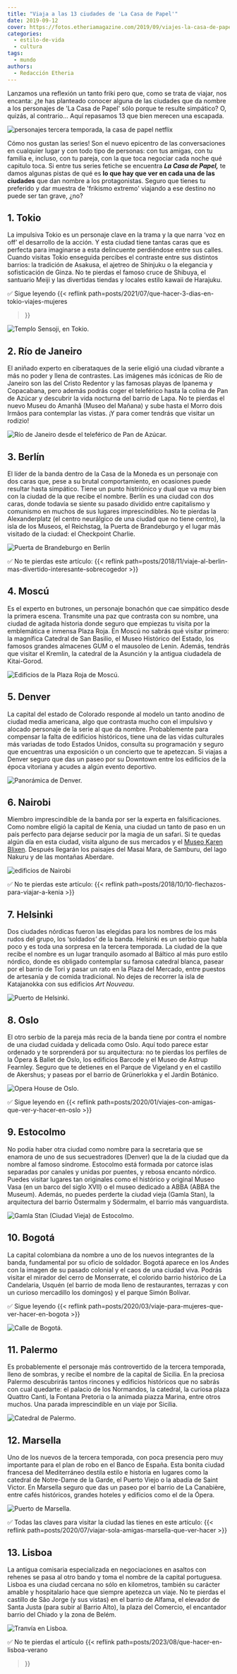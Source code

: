 ```yaml
---
title: "Viaja a las 13 ciudades de 'La Casa de Papel'"
date: 2019-09-12
cover: https://fotos.etheriamagazine.com/2019/09/viajes-la-casa-de-papel.jpg
categories: 
  - estilo-de-vida
  - cultura
tags: 
  - mundo
authors: 
  - Redacción Etheria
---
```


Lanzamos una reflexión un tanto friki pero que, como se trata de viajar, nos encanta: 
¿te has planteado conocer alguna de las ciudades que da nombre a los personajes de 'La 
Casa de Papel' sólo porque te resulte simpático? O, quizás, al contrario... Aquí 
repasamos 13 que bien merecen una escapada. 

![personajes tercera temporada, la casa de papel netflix](https://fotos.etheriamagazine.com/2019/09/viajes-la-casa-de-papel.jpg "3ª Temporada de La Casa de Papel disponible en © Netflix.")

Cómo nos gustan las series! Son el nuevo epicentro de las conversaciones en cualquier 
lugar y con todo tipo de personas: con tus amigas, con tu familia e, incluso, con tu 
pareja, con la que toca negociar cada noche qué capitulo toca. Si entre tus series 
fetiche se encuentra **_La Casa de Papel,_** te damos algunas pistas de qué es **lo que 
hay que ver en cada una de las ciudades** que dan nombre a los protagonistas. Seguro que 
tienes tu preferido y dar muestra de 'frikismo extremo' viajando a ese destino no puede 
ser tan grave, ¿no? 

## 1\. Tokio

La impulsiva Tokio es un personaje clave en la trama y la que narra ‘voz en off’ el 
desarrollo de la acción. Y esta ciudad tiene tantas caras que es perfecta para 
imaginarse a esta delincuente perdiéndose entre sus calles. Cuando visitas Tokio 
enseguida percibes el contraste entre sus distintos barrios: la tradición de Asakusa, el 
ajetreo de Shinjuku o la elegancia y sofisticación de Ginza. No te pierdas el famoso 
cruce de Shibuya, el santuario Meiji y las divertidas tiendas y locales estilo kawaii de 
Harajuku. 

✅ Sigue leyendo {{< reflink path=posts/2021/07/que-hacer-3-dias-en-tokio-viajes-mujeres 
>}} 

![Templo Sensoji, en Tokio.](https://fotos.etheriamagazine.com/2019/09/la-casa-de-papel-tokio.jpg "Templo Sensoji, en Tokio. © SG")

## 2\. Río de Janeiro

El aniñado experto en ciberataques de la serie eligió una ciudad vibrante a más no poder 
y llena de contrastes. Las imágenes más icónicas de Río de Janeiro son las del Cristo 
Redentor y las famosas playas de Ipanema y Copacabana, pero además podrás coger el 
teleférico hasta la colina de Pan de Azúcar y descubrir la vida nocturna del barrio de 
Lapa. No te pierdas el nuevo Museu do Amanhã (Museo del Mañana) y sube hasta el Morro 
dois Irmãos para contemplar las vistas. ¡Y para comer tendrás que visitar un rodizio! 

![Río de Janeiro desde el teleférico de Pan de Azúcar.](https://fotos.etheriamagazine.com/2019/09/La-casa-de-papel-rio.jpg "Río de Janeiro desde el teleférico de Pan de Azúcar.")

## 3\. Berlín

El líder de la banda dentro de la Casa de la Moneda es un personaje con dos caras que, 
pese a su brutal comportamiento, en ocasiones puede resultar hasta simpático. Tiene un 
punto histriónico y dual que va muy bien con la ciudad de la que recibe el nombre. 
Berlín es una ciudad con dos caras, donde todavía se siente su pasado dividido entre 
capitalismo y comunismo en muchos de sus lugares imprescindibles. No te pierdas la 
Alexanderplatz (el centro neurálgico de una ciudad que no tiene centro), la isla de los 
Museos, el Reichstag, la Puerta de Brandeburgo y el lugar más visitado de la ciudad: el 
Checkpoint Charlie. 

![Puerta de Brandeburgo en Berlín](https://fotos.etheriamagazine.com/2019/09/la-casa-de-papel-berlin.jpg "Puerta de Brandeburgo. © Ricardo Gómez Ángel")

✅ No te pierdas este artículo: {{< reflink 
path=posts/2018/11/viaje-al-berlin-mas-divertido-interesante-sobrecogedor >}} 

## 4\. Moscú

Es el experto en butrones, un personaje bonachón que cae simpático desde la primera 
escena. Transmite una paz que contrasta con su nombre, una ciudad de agitada historia 
donde seguro que empiezas tu visita por la emblemática e inmensa Plaza Roja. En Moscú no 
sabrás qué visitar primero: la magnífica Catedral de San Basilio, el Museo Histórico del 
Estado, los famosos grandes almacenes GUM o el mausoleo de Lenin. Además, tendrás que 
visitar el Kremlin, la catedral de la Asunción y la antigua ciudadela de Kitai-Gorod. 

![Edificios de la Plaza Roja de Moscú.](https://fotos.etheriamagazine.com/2019/09/la-casa-de-papel-moscu.jpg "Edificios de la Plaza Roja de Moscú.")

## 5\. Denver

La capital del estado de Colorado responde al modelo un tanto anodino de ciudad media 
americana, algo que contrasta mucho con el impulsivo y alocado personaje de la serie al 
que da nombre. Probablemente para compensar la falta de edificios históricos, tiene una 
de las vidas culturales más variadas de todo Estados Unidos, consulta su programación y 
seguro que encuentras una exposición o un concierto que te apetezcan. Si viajas a Denver 
seguro que das un paseo por su Downtown entre los edificios de la época vitoriana y 
acudes a algún evento deportivo. 

![Panorámica de Denver.](https://fotos.etheriamagazine.com/2019/09/la-casa-de-papel-denver.jpg "Panorámica de Denver.")

## 6\. Nairobi

Miembro imprescindible de la banda por ser la experta en falsificaciones. Como nombre 
eligió la capital de Kenia, una ciudad un tanto de paso en un país perfecto para dejarse 
seducir por la magia de un safari. Si te quedas algún día en esta ciudad, visita alguno 
de sus mercados y el [Museo Karen Blixen](https://museums.or.ke/karen-blixen/). Después 
llegarán los paisajes del Masai Mara, de Samburu, del lago Nakuru y de las montañas 
Aberdare. 

![edificios de Nairobi](https://fotos.etheriamagazine.com/2019/09/la-casa-de-papel-nairobi.jpg "Imagen de Nairobi.")

✅ No te pierdas este artículo: {{< reflink 
path=posts/2018/10/10-flechazos-para-viajar-a-kenia >}} 

## 7\. Helsinki

Dos ciudades nórdicas fueron las elegidas para los nombres de los más rudos del grupo, 
los ‘soldados’ de la banda. Helsinki es un serbio que habla poco y es toda una sorpresa 
en la tercera temporada. La ciudad de la que recibe el nombre es un lugar tranquilo 
asomado al Báltico al más puro estilo nórdico, donde es obligado contemplar su famosa 
catedral blanca, pasear por el barrio de Tori y pasar un rato en la Plaza del Mercado, 
entre puestos de artesanía y de comida tradicional. No dejes de recorrer la isla de 
Katajanokka con sus edificios _Art Nouveau_. 

![Puerto de Helsinki.](https://fotos.etheriamagazine.com/2019/09/la-casa-de-papel-helsinki.jpg "Puerto de Helsinki.")

## 8\. Oslo

El otro serbio de la pareja más recia de la banda tiene por contra el nombre de una 
ciudad cuidada y delicada como Oslo. Aquí todo parece estar ordenado y te sorprenderá 
por su arquitectura: no te pierdas los perfiles de la Ópera & Ballet de Oslo, los 
edificios Barcode y el Museo de Astrup Fearnley. Seguro que te detienes en el Parque de 
Vigeland y en el castillo de Akershus; y paseas por el barrio de Grünerlokka y el Jardín 
Botánico. 

![Opera House de Oslo.](https://fotos.etheriamagazine.com/2019/09/la-casa-de-papel-oslo.jpg "Opera House de Oslo. © Arvid Malde")

✅ Sigue leyendo en {{< reflink 
path=posts/2020/01/viajes-con-amigas-que-ver-y-hacer-en-oslo >}} 

## 9\. Estocolmo

No podía haber otra ciudad como nombre para la secretaria que se enamora de uno de sus 
secuestradores (Denver) que la de la ciudad que da nombre al famoso síndrome. Estocolmo 
está formada por catorce islas separadas por canales y unidas por puentes, y rebosa 
encanto nórdico. Puedes visitar lugares tan originales como el histórico y original 
Museo Vasa (en un barco del siglo XVII) o el museo dedicado a ABBA (ABBA the Museum). 
Además, no puedes perderte la ciudad vieja (Gamla Stan), la arquitectura del barrio 
Östermalm y Södermalm, el barrio más vanguardista. 

![Gamla Stan (Ciudad Vieja) de Estocolmo.](https://fotos.etheriamagazine.com/2019/09/la-casa-de-papel-estocolmo.jpg "Gamla Stan (Ciudad Vieja) de Estocolmo. © Jon Flobrant")

## 10\. Bogotá

La capital colombiana da nombre a uno de los nuevos integrantes de la banda, fundamental 
por su oficio de soldador. Bogotá aparece en los Andes con la imagen de su pasado 
colonial y el caos de una ciudad viva. Podrás visitar el mirador del cerro de 
Monserrate, el colorido barrio histórico de La Candelaria, Usquén (el barrio de moda 
lleno de restaurantes, terrazas y con un curioso mercadillo los domingos) y el parque 
Simón Bolívar. 

✅ Sigue leyendo {{< reflink 
path=posts/2020/03/viaje-para-mujeres-que-ver-hacer-en-bogota >}} 

![Calle de Bogotá.](https://fotos.etheriamagazine.com/2019/09/la-casa-de-papel-bogota.jpg "Calle de Bogotá.")

## 11\. Palermo

Es probablemente el personaje más controvertido de la tercera temporada, lleno de 
sombras, y recibe el nombre de la capital de Sicilia. En la preciosa Palermo descubrirás 
tantos rincones y edificios históricos que no sabrás con cual quedarte: el palacio de 
los Normandos, la catedral, la curiosa plaza Quattro Canti, la Fontana Pretoria o la 
animada piazza Marina, entre otros muchos. Una parada imprescindible en un viaje por 
Sicilia. 

![Catedral de Palermo.](https://fotos.etheriamagazine.com/2019/09/la-casa-de-papel-palermo.jpg "Catedral de Palermo.")

## 12\. Marsella

Uno de los nuevos de la tercera temporada, con poca presencia pero muy importante para 
el plan de robo en el Banco de España. Esta bonita ciudad francesa del Mediterráneo 
destila estilo e historia en lugares como la catedral de Notre-Dame de la Garde, el 
Puerto Viejo o la abadía de Saint Victor. En Marsella seguro que das un paseo por el 
barrio de La Canabière, entre cafés históricos, grandes hoteles y edificios como el de 
la Ópera. 

![Puerto de Marsella.](https://fotos.etheriamagazine.com/2019/09/la-casa-de-papel-marsella.jpg "Puerto de Marsella.")

✅ Todas las claves para visitar la ciudad las tienes en este artículo: {{< reflink 
path=posts/2020/07/viajar-sola-amigas-marsella-que-ver-hacer >}} 

## 13\. Lisboa

La antigua comisaria especializada en negociaciones en asaltos con rehenes se pasa al 
otro bando y toma el nombre de la capital portuguesa. Lisboa es una ciudad cercana no 
sólo en kilometros, también su carácter amable y hospitalario hace que siempre apetezca 
un viaje. No te pierdas el castillo de São Jorge (y sus vistas) en el barrio de Alfama, 
el elevador de Santa Justa (para subir al Barrio Alto), la plaza del Comercio, el 
encantador barrio del Chiado y la zona de Belém. 

![Tranvía en Lisboa.](https://fotos.etheriamagazine.com/2019/09/la-casa-de-papel-lisboa.jpg "Tranvía en Lisboa. © Vita Marija Murenaite")

✅ No te pierdas el artículo {{< reflink path=posts/2023/08/que-hacer-en-lisboa-verano 
>}}
